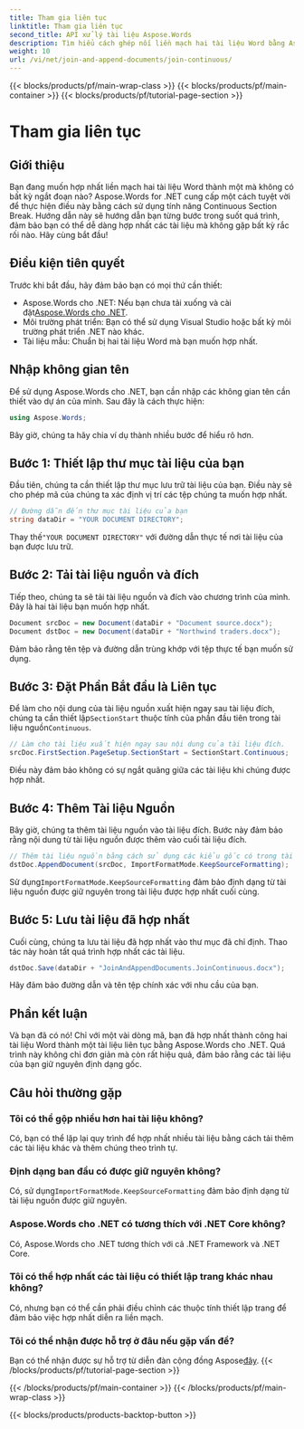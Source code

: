 ```yaml
---
title: Tham gia liên tục
linktitle: Tham gia liên tục
second_title: API xử lý tài liệu Aspose.Words
description: Tìm hiểu cách ghép nối liền mạch hai tài liệu Word bằng Aspose.Words cho .NET. Làm theo hướng dẫn từng bước của chúng tôi để ghép tài liệu trơn tru và hiệu quả.
weight: 10
url: /vi/net/join-and-append-documents/join-continuous/
---
```


{{< blocks/products/pf/main-wrap-class >}}
{{< blocks/products/pf/main-container >}}
{{< blocks/products/pf/tutorial-page-section >}}

# Tham gia liên tục

## Giới thiệu

Bạn đang muốn hợp nhất liền mạch hai tài liệu Word thành một mà không có bất kỳ ngắt đoạn nào? Aspose.Words for .NET cung cấp một cách tuyệt vời để thực hiện điều này bằng cách sử dụng tính năng Continuous Section Break. Hướng dẫn này sẽ hướng dẫn bạn từng bước trong suốt quá trình, đảm bảo bạn có thể dễ dàng hợp nhất các tài liệu mà không gặp bất kỳ rắc rối nào. Hãy cùng bắt đầu!

## Điều kiện tiên quyết

Trước khi bắt đầu, hãy đảm bảo bạn có mọi thứ cần thiết:

-  Aspose.Words cho .NET: Nếu bạn chưa tải xuống và cài đặt[Aspose.Words cho .NET](https://releases.aspose.com/words/net/).
- Môi trường phát triển: Bạn có thể sử dụng Visual Studio hoặc bất kỳ môi trường phát triển .NET nào khác.
- Tài liệu mẫu: Chuẩn bị hai tài liệu Word mà bạn muốn hợp nhất.

## Nhập không gian tên

Để sử dụng Aspose.Words cho .NET, bạn cần nhập các không gian tên cần thiết vào dự án của mình. Sau đây là cách thực hiện:

```csharp
using Aspose.Words;
```

Bây giờ, chúng ta hãy chia ví dụ thành nhiều bước để hiểu rõ hơn.

## Bước 1: Thiết lập thư mục tài liệu của bạn

Đầu tiên, chúng ta cần thiết lập thư mục lưu trữ tài liệu của bạn. Điều này sẽ cho phép mã của chúng ta xác định vị trí các tệp chúng ta muốn hợp nhất.

```csharp
// Đường dẫn đến thư mục tài liệu của bạn
string dataDir = "YOUR DOCUMENT DIRECTORY";
```

 Thay thế`"YOUR DOCUMENT DIRECTORY"` với đường dẫn thực tế nơi tài liệu của bạn được lưu trữ.

## Bước 2: Tải tài liệu nguồn và đích

Tiếp theo, chúng ta sẽ tải tài liệu nguồn và đích vào chương trình của mình. Đây là hai tài liệu bạn muốn hợp nhất.

```csharp
Document srcDoc = new Document(dataDir + "Document source.docx");
Document dstDoc = new Document(dataDir + "Northwind traders.docx");
```

Đảm bảo rằng tên tệp và đường dẫn trùng khớp với tệp thực tế bạn muốn sử dụng.

## Bước 3: Đặt Phần Bắt đầu là Liên tục

 Để làm cho nội dung của tài liệu nguồn xuất hiện ngay sau tài liệu đích, chúng ta cần thiết lập`SectionStart` thuộc tính của phần đầu tiên trong tài liệu nguồn`Continuous`.

```csharp
// Làm cho tài liệu xuất hiện ngay sau nội dung của tài liệu đích.
srcDoc.FirstSection.PageSetup.SectionStart = SectionStart.Continuous;
```

Điều này đảm bảo không có sự ngắt quãng giữa các tài liệu khi chúng được hợp nhất.

## Bước 4: Thêm Tài liệu Nguồn

Bây giờ, chúng ta thêm tài liệu nguồn vào tài liệu đích. Bước này đảm bảo rằng nội dung từ tài liệu nguồn được thêm vào cuối tài liệu đích.

```csharp
// Thêm tài liệu nguồn bằng cách sử dụng các kiểu gốc có trong tài liệu nguồn.
dstDoc.AppendDocument(srcDoc, ImportFormatMode.KeepSourceFormatting);
```

 Sử dụng`ImportFormatMode.KeepSourceFormatting` đảm bảo định dạng từ tài liệu nguồn được giữ nguyên trong tài liệu được hợp nhất cuối cùng.

## Bước 5: Lưu tài liệu đã hợp nhất

Cuối cùng, chúng ta lưu tài liệu đã hợp nhất vào thư mục đã chỉ định. Thao tác này hoàn tất quá trình hợp nhất các tài liệu.

```csharp
dstDoc.Save(dataDir + "JoinAndAppendDocuments.JoinContinuous.docx");
```

Hãy đảm bảo đường dẫn và tên tệp chính xác với nhu cầu của bạn.

## Phần kết luận

Và bạn đã có nó! Chỉ với một vài dòng mã, bạn đã hợp nhất thành công hai tài liệu Word thành một tài liệu liên tục bằng Aspose.Words cho .NET. Quá trình này không chỉ đơn giản mà còn rất hiệu quả, đảm bảo rằng các tài liệu của bạn giữ nguyên định dạng gốc.

## Câu hỏi thường gặp

### Tôi có thể gộp nhiều hơn hai tài liệu không?
Có, bạn có thể lặp lại quy trình để hợp nhất nhiều tài liệu bằng cách tải thêm các tài liệu khác và thêm chúng theo trình tự.

### Định dạng ban đầu có được giữ nguyên không?
 Có, sử dụng`ImportFormatMode.KeepSourceFormatting` đảm bảo định dạng từ tài liệu nguồn được giữ nguyên.

### Aspose.Words cho .NET có tương thích với .NET Core không?
Có, Aspose.Words cho .NET tương thích với cả .NET Framework và .NET Core.

### Tôi có thể hợp nhất các tài liệu có thiết lập trang khác nhau không?
Có, nhưng bạn có thể cần phải điều chỉnh các thuộc tính thiết lập trang để đảm bảo việc hợp nhất diễn ra liền mạch.

### Tôi có thể nhận được hỗ trợ ở đâu nếu gặp vấn đề?
 Bạn có thể nhận được sự hỗ trợ từ diễn đàn cộng đồng Aspose[đây](https://forum.aspose.com/c/words/8).
{{< /blocks/products/pf/tutorial-page-section >}}

{{< /blocks/products/pf/main-container >}}
{{< /blocks/products/pf/main-wrap-class >}}

{{< blocks/products/products-backtop-button >}}
